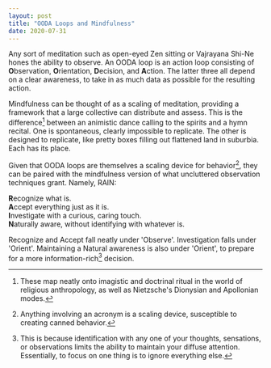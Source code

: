 ```yaml
---
layout: post
title: "OODA Loops and Mindfulness"
date: 2020-07-31
---
```


Any sort of meditation such as open-eyed Zen sitting or Vajrayana Shi-Ne hones the ability to observe. An OODA loop is an action loop consisting of **O**bservation, **O**rientation, **D**ecision, and **A**ction. The latter three all depend on a clear awareness, to take in as much data as possible for the resulting action. 

Mindfulness can be thought of as a scaling of meditation, providing a framework that a large collective can distribute and assess. This is the difference[^dicho] between an animistic dance calling to the spirits and a hymn recital. One is spontaneous, clearly impossible to replicate. The other is designed to replicate, like pretty boxes filling out flattened land in suburbia. Each has its place.

Given that OODA loops are themselves a scaling device for behavior[^acro], they can be paired with the mindfulness version of what uncluttered observation techniques grant. Namely, RAIN:  

**R**ecognize what is.  
**A**ccept everything just as it is.  
**I**nvestigate with a curious, caring touch.  
**N**aturally aware, without identifying with whatever is.  

Recognize and Accept fall neatly under 'Observe'. Investigation falls under 'Orient'. Maintaining a Natural awareness is also under 'Orient', to prepare for a more information-rich[^identification] decision.

[^identification]: This is because identification with any one of your thoughts, sensations, or observations limits the ability to maintain your diffuse attention. Essentially, to focus on one thing is to ignore everything else. 



[^dicho]: These map neatly onto imagistic and doctrinal ritual in the world of religious anthropology, as well as Nietzsche's Dionysian and Apollonian modes.
[^acro]: Anything involving an acronym is a scaling device, susceptible to creating canned behavior.
